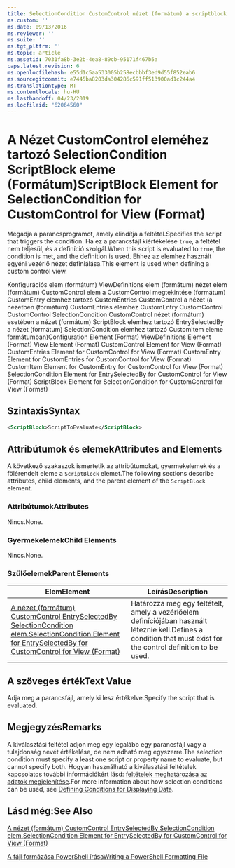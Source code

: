 ```yaml
---
title: SelectionCondition CustomControl nézet (formátum) a scriptblock kulcsszót eleme |} A Microsoft Docs
ms.custom: ''
ms.date: 09/13/2016
ms.reviewer: ''
ms.suite: ''
ms.tgt_pltfrm: ''
ms.topic: article
ms.assetid: 7031fa8b-3e2b-4ea8-89cb-95171f467b5a
caps.latest.revision: 6
ms.openlocfilehash: e55d1c5aa533005b258ecbbbf3ed9d55f852eab6
ms.sourcegitcommit: e7445ba8203da304286c591ff513900ad1c244a4
ms.translationtype: MT
ms.contentlocale: hu-HU
ms.lasthandoff: 04/23/2019
ms.locfileid: "62064560"
---
```

# <a name="scriptblock-element-for-selectioncondition-for-customcontrol-for-view-format"></a><span data-ttu-id="34d99-102">A Nézet CustomControl eleméhez tartozó SelectionCondition ScriptBlock eleme (Formátum)</span><span class="sxs-lookup"><span data-stu-id="34d99-102">ScriptBlock Element for SelectionCondition for CustomControl for View (Format)</span></span>

<span data-ttu-id="34d99-103">Megadja a parancsprogramot, amely elindítja a feltétel.</span><span class="sxs-lookup"><span data-stu-id="34d99-103">Specifies the script that triggers the condition.</span></span> <span data-ttu-id="34d99-104">Ha ez a parancsfájl kiértékelése `true`, a feltétel nem teljesül, és a definíció szolgál.</span><span class="sxs-lookup"><span data-stu-id="34d99-104">When this script is evaluated to `true`, the condition is met, and the definition is used.</span></span> <span data-ttu-id="34d99-105">Ehhez az elemhez használt egyéni vezérlő nézet definiálása.</span><span class="sxs-lookup"><span data-stu-id="34d99-105">This element is used when defining a custom control view.</span></span>

<span data-ttu-id="34d99-106">Konfigurációs elem (formátum) ViewDefinitions elem (formátum) nézet elem (formátum) CustomControl elem a CustomControl megtekintése (formátum) CustomEntry elemhez tartozó CustomEntries CustomControl a nézet (a nézetben (formátum) CustomEntries elemhez CustomEntry CustomControl CustomControl SelectionCondition CustomControl nézet (formátum) esetében a nézet (formátum) ScriptBlock elemhez tartozó EntrySelectedBy a nézet (formátum) SelectionCondition elemhez tartozó CustomItem eleme formátumban)</span><span class="sxs-lookup"><span data-stu-id="34d99-106">Configuration Element (Format) ViewDefinitions Element (Format) View Element (Format) CustomControl Element for View (Format) CustomEntries Element for CustomControl for View (Format) CustomEntry Element for CustomEntries for CustomControl for View (Format) CustomItem Element for CustomEntry for CustomControl for View (Format) SelectionCondition Element for EntrySelectedBy for CustomControl for View (Format) ScriptBlock Element for SelectionCondition for CustomControl for View (Format)</span></span>

## <a name="syntax"></a><span data-ttu-id="34d99-107">Szintaxis</span><span class="sxs-lookup"><span data-stu-id="34d99-107">Syntax</span></span>

```xml
<ScriptBlock>ScriptToEvaluate</ScriptBlock>
```

## <a name="attributes-and-elements"></a><span data-ttu-id="34d99-108">Attribútumok és elemek</span><span class="sxs-lookup"><span data-stu-id="34d99-108">Attributes and Elements</span></span>

<span data-ttu-id="34d99-109">A következő szakaszok ismertetik az attribútumokat, gyermekelemek és a fölérendelt eleme a `ScriptBlock` elemet.</span><span class="sxs-lookup"><span data-stu-id="34d99-109">The following sections describe attributes, child elements, and the parent element of the `ScriptBlock` element.</span></span>

### <a name="attributes"></a><span data-ttu-id="34d99-110">Attribútumok</span><span class="sxs-lookup"><span data-stu-id="34d99-110">Attributes</span></span>

<span data-ttu-id="34d99-111">Nincs.</span><span class="sxs-lookup"><span data-stu-id="34d99-111">None.</span></span>

### <a name="child-elements"></a><span data-ttu-id="34d99-112">Gyermekelemek</span><span class="sxs-lookup"><span data-stu-id="34d99-112">Child Elements</span></span>

<span data-ttu-id="34d99-113">Nincs.</span><span class="sxs-lookup"><span data-stu-id="34d99-113">None.</span></span>

### <a name="parent-elements"></a><span data-ttu-id="34d99-114">Szülőelemek</span><span class="sxs-lookup"><span data-stu-id="34d99-114">Parent Elements</span></span>

|<span data-ttu-id="34d99-115">Elem</span><span class="sxs-lookup"><span data-stu-id="34d99-115">Element</span></span>|<span data-ttu-id="34d99-116">Leírás</span><span class="sxs-lookup"><span data-stu-id="34d99-116">Description</span></span>|
|-------------|-----------------|
|[<span data-ttu-id="34d99-117">A nézet (formátum) CustomControl EntrySelectedBy SelectionCondition elem.</span><span class="sxs-lookup"><span data-stu-id="34d99-117">SelectionCondition Element for EntrySelectedBy for CustomControl for View (Format)</span></span>](./selectioncondition-element-for-entryselectedby-for-customcontrol-format.md)|<span data-ttu-id="34d99-118">Határozza meg egy feltételt, amely a vezérlőelem definíciójában használt léteznie kell.</span><span class="sxs-lookup"><span data-stu-id="34d99-118">Defines a condition that must exist for the control definition to be used.</span></span>|

## <a name="text-value"></a><span data-ttu-id="34d99-119">A szöveges érték</span><span class="sxs-lookup"><span data-stu-id="34d99-119">Text Value</span></span>

<span data-ttu-id="34d99-120">Adja meg a parancsfájl, amely ki lesz értékelve.</span><span class="sxs-lookup"><span data-stu-id="34d99-120">Specify the script that is evaluated.</span></span>

## <a name="remarks"></a><span data-ttu-id="34d99-121">Megjegyzés</span><span class="sxs-lookup"><span data-stu-id="34d99-121">Remarks</span></span>

<span data-ttu-id="34d99-122">A kiválasztási feltétel adjon meg egy legalább egy parancsfájl vagy a tulajdonság nevét értékelése, de nem adható meg egyszerre.</span><span class="sxs-lookup"><span data-stu-id="34d99-122">The selection condition must specify a least one script or property name to evaluate, but cannot specify both.</span></span> <span data-ttu-id="34d99-123">Hogyan használható a kiválasztási feltételek kapcsolatos további információkért lásd: [feltételek meghatározása az adatok megjelenítése](./defining-conditions-for-displaying-data.md).</span><span class="sxs-lookup"><span data-stu-id="34d99-123">For more information about how selection conditions can be used, see [Defining Conditions for Displaying Data](./defining-conditions-for-displaying-data.md).</span></span>

## <a name="see-also"></a><span data-ttu-id="34d99-124">Lásd még:</span><span class="sxs-lookup"><span data-stu-id="34d99-124">See Also</span></span>

[<span data-ttu-id="34d99-125">A nézet (formátum) CustomControl EntrySelectedBy SelectionCondition elem.</span><span class="sxs-lookup"><span data-stu-id="34d99-125">SelectionCondition Element for EntrySelectedBy for CustomControl for View (Format)</span></span>](./selectioncondition-element-for-entryselectedby-for-customcontrol-format.md)

[<span data-ttu-id="34d99-126">A fájl formázása PowerShell írása</span><span class="sxs-lookup"><span data-stu-id="34d99-126">Writing a PowerShell Formatting File</span></span>](./writing-a-powershell-formatting-file.md)
